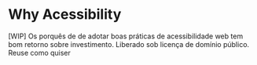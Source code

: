 # Why Acessibility
[WIP] Os porquês de de adotar boas práticas de acessibilidade web tem bom retorno sobre investimento. Liberado sob licença de domínio público. Reuse como quiser
